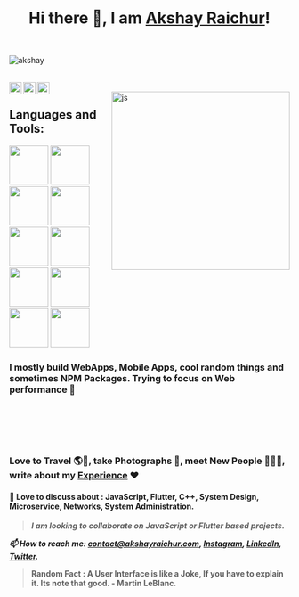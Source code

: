 <h1 align="center">Hi there 👋, I am <a href="https://akshayraichur.com">Akshay Raichur</a>!</h1>


<br/>
<p align="left"> <img src="https://komarev.com/ghpvc/?username=akshayraichur&label=Views&color=blue&style=plastic" alt="akshay" /> </p>
<br/>
<a href="https://twitter.com/Akshayvraichur">
  <img align="left" alt="Akshay's Twitter" width="22px" src="https://cdn.jsdelivr.net/npm/simple-icons@v3/icons/twitter.svg" />
</a>
<a href="https://linkedin.com/in/akshay-raichur">
  <img align="left" alt="Akshay's Linkdein" width="22px" src="https://cdn.jsdelivr.net/npm/simple-icons@v3/icons/linkedin.svg" />
</a>
<a href="https://instagram.com/akshay.raichur/">
  <img align="left" alt="Akshay's Instagram" width="22px" src="https://cdn.jsdelivr.net/npm/simple-icons@v3/icons/instagram.svg" />
</a>
<br/>

<img align="right" alt="js" src="http://static.akshayraichur.com/images/server.gif" width="320px" />

<h2 align="left"> Languages and Tools: </h2>
<span>
<img src="https://img.icons8.com/color/48/000000/nodejs.png" width="70px" />
<img src="https://img.icons8.com/color/48/000000/javascript.png" width="70px"/>
<img src="https://img.icons8.com/plasticine/100/000000/react.png" width="70px"/>
<img src="https://img.icons8.com/color/48/000000/flutter.png" width="70px"/>
<img src="https://img.icons8.com/color/48/000000/c-plus-plus-logo.png" width="70px"/>
<img src="https://img.icons8.com/color/48/000000/python.png" width="70px"/>
</span>

<br/>

<span>
  <img src="https://img.icons8.com/plasticine/100/000000/final-cut-pro-x.png" width="70px"/>
  <img src="https://img.icons8.com/fluent/48/000000/adobe-xd.png" width="70px"/>
  <img src="https://img.icons8.com/fluent/48/000000/adobe-lightroom.png" width="70px"/>
  <img src="https://img.icons8.com/color/48/000000/adobe-illustrator.png" width="70px"/>
</span>

### I mostly build WebApps, Mobile Apps, cool random things and sometimes NPM Packages. Trying to focus on Web performance 🚀

<br/>
<br/>
<br/>
<br/>

### Love to Travel 🌎🛫, take Photographs 📸, meet New People 💁🏻‍♂️, write about my [Experience](https://blog.akshayraichur.com) ❤️

#### 💬 Love to discuss about : JavaScript, Flutter, C++, System Design, Microservice, Networks, System Administration. 

> ***I am looking to collaborate on JavaScript or Flutter based projects.***

***📫 How to reach me: <contact@akshayraichur.com>, [Instagram](https://instagram.com/akshay.raichur), [LinkedIn](https://www.linkedin.com/in/akshay-raichur), [Twitter](https://twitter.com/Akshayvraichur).***

> **Random Fact : A User Interface is like a Joke, If you have to explain it. Its note that good. - Martin LeBlanc**.

<!--
**akshayraichur/akshayraichur** is a ✨ _special_ ✨ repository because its `README.md` (this file) appears on your GitHub profile.

Here are some ideas to get you started:

- 🔭 I’m currently working on ...
- 🌱 I’m currently learning ...
- 👯 I’m looking to collaborate on ...
- 🤔 I’m looking for help with ...
- 💬 Ask me about ...
- 📫 How to reach me: ...
- 😄 Pronouns: ...
- ⚡ Fun fact: ...
-->
